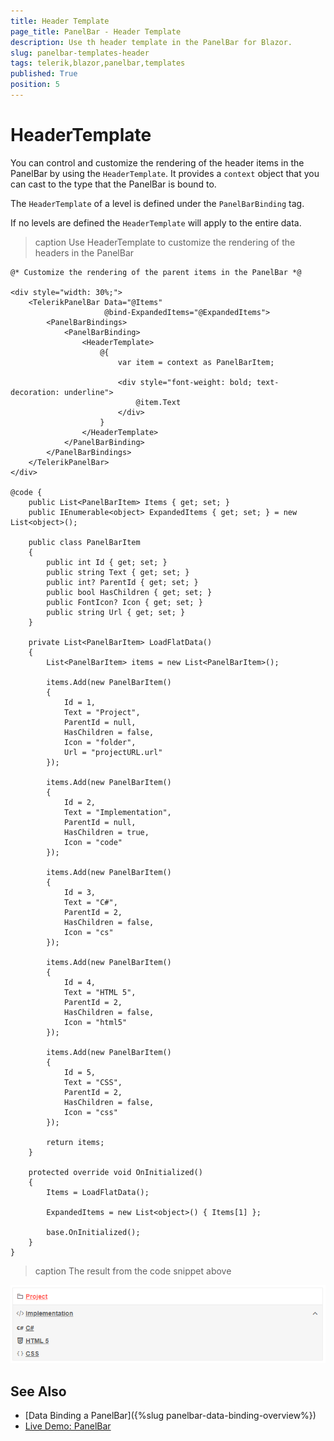 ```yaml
---
title: Header Template
page_title: PanelBar - Header Template
description: Use th header template in the PanelBar for Blazor.
slug: panelbar-templates-header
tags: telerik,blazor,panelbar,templates
published: True
position: 5
---
```


# HeaderTemplate


You can control and customize the rendering of the header items in the PanelBar by using the `HeaderTemplate`. It provides a `context` object that you can cast to the type that the PanelBar is bound to.

The `HeaderTemplate` of a level is defined under the `PanelBarBinding` tag.

If no levels are defined the `HeaderTemplate` will apply to the entire data.

>caption Use HeaderTemplate to customize the rendering of the headers in the PanelBar

````CSHTML
@* Customize the rendering of the parent items in the PanelBar *@

<div style="width: 30%;">
    <TelerikPanelBar Data="@Items"
                     @bind-ExpandedItems="@ExpandedItems">
        <PanelBarBindings>
            <PanelBarBinding>
                <HeaderTemplate>
                    @{
                        var item = context as PanelBarItem;

                        <div style="font-weight: bold; text-decoration: underline">
                            @item.Text
                        </div>
                    }
                </HeaderTemplate>
            </PanelBarBinding>
        </PanelBarBindings>
    </TelerikPanelBar>
</div>

@code {
    public List<PanelBarItem> Items { get; set; }
    public IEnumerable<object> ExpandedItems { get; set; } = new List<object>();

    public class PanelBarItem
    {
        public int Id { get; set; }
        public string Text { get; set; }
        public int? ParentId { get; set; }
        public bool HasChildren { get; set; }
        public FontIcon? Icon { get; set; }
        public string Url { get; set; }
    }

    private List<PanelBarItem> LoadFlatData()
    {
        List<PanelBarItem> items = new List<PanelBarItem>();

        items.Add(new PanelBarItem()
        {
            Id = 1,
            Text = "Project",
            ParentId = null,
            HasChildren = false,
            Icon = "folder",
            Url = "projectURL.url"
        });

        items.Add(new PanelBarItem()
        {
            Id = 2,
            Text = "Implementation",
            ParentId = null,
            HasChildren = true,
            Icon = "code"
        });

        items.Add(new PanelBarItem()
        {
            Id = 3,
            Text = "C#",
            ParentId = 2,
            HasChildren = false,
            Icon = "cs"
        });

        items.Add(new PanelBarItem()
        {
            Id = 4,
            Text = "HTML 5",
            ParentId = 2,
            HasChildren = false,
            Icon = "html5"
        });

        items.Add(new PanelBarItem()
        {
            Id = 5,
            Text = "CSS",
            ParentId = 2,
            HasChildren = false,
            Icon = "css"
        });

        return items;
    }

    protected override void OnInitialized()
    {
        Items = LoadFlatData();

        ExpandedItems = new List<object>() { Items[1] };

        base.OnInitialized();
    }
}
````

>caption The result from the code snippet above

![HeaderTemplate example](images/header-template-example.png)

## See Also

  * [Data Binding a PanelBar]({%slug panelbar-data-binding-overview%})
  * [Live Demo: PanelBar](https://demos.telerik.com/blazor-ui/panelbar/index)
